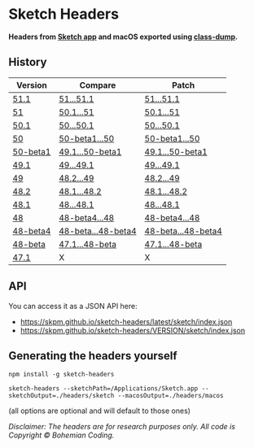 # Sketch Headers

**Headers from [Sketch app](http://www.sketchapp.com) and macOS exported using [class-dump](http://stevenygard.com/projects/class-dump/).**

## History

| Version        | Compare           | Patch  |
| -------------- | ----------------- | ------ |
| [51.1](https://github.com/skpm/sketch-headers/tree/51.1) | [51...51.1](https://github.com/skpm/sketch-headers/compare/51...51.1) | [51...51.1](https://github.com/skpm/sketch-headers/compare/51...51.1.diff) |
| [51](https://github.com/skpm/sketch-headers/tree/51) | [50.1...51](https://github.com/skpm/sketch-headers/compare/50.1...51) | [50.1...51](https://github.com/skpm/sketch-headers/compare/50.1...51.diff) |
| [50.1](https://github.com/skpm/sketch-headers/tree/50.1) | [50...50.1](https://github.com/skpm/sketch-headers/compare/50...50.1) | [50...50.1](https://github.com/skpm/sketch-headers/compare/50...50.1.diff) |
| [50](https://github.com/skpm/sketch-headers/tree/50) | [50-beta1...50](https://github.com/skpm/sketch-headers/compare/50-beta1...50) | [50-beta1...50](https://github.com/skpm/sketch-headers/compare/50-beta1...50.diff) |
| [50-beta1](https://github.com/skpm/sketch-headers/tree/50-beta1) | [49.1...50-beta1](https://github.com/skpm/sketch-headers/compare/49.1...50-beta1) | [49.1...50-beta1](https://github.com/skpm/sketch-headers/compare/49.1...50-beta1.diff) |
| [49.1](https://github.com/skpm/sketch-headers/tree/49.1) | [49...49.1](https://github.com/skpm/sketch-headers/compare/49...49.1) | [49...49.1](https://github.com/skpm/sketch-headers/compare/49...49.1.diff) |
| [49](https://github.com/skpm/sketch-headers/tree/49) | [48.2...49](https://github.com/skpm/sketch-headers/compare/48.2...49) | [48.2...49](https://github.com/skpm/sketch-headers/compare/48.2...49.diff) |
| [48.2](https://github.com/skpm/sketch-headers/tree/48.2) | [48.1...48.2](https://github.com/skpm/sketch-headers/compare/48.1...48.2) | [48.1...48.2](https://github.com/skpm/sketch-headers/compare/48.1...48.2.diff) |
| [48.1](https://github.com/skpm/sketch-headers/tree/48.1) | [48...48.1](https://github.com/skpm/sketch-headers/compare/48...48.1) | [48...48.1](https://github.com/skpm/sketch-headers/compare/48...48.1.diff) |
| [48](https://github.com/skpm/sketch-headers/tree/48) | [48-beta4...48](https://github.com/skpm/sketch-headers/compare/48-beta4...48) | [48-beta4...48](https://github.com/skpm/sketch-headers/compare/48-beta4...48.diff) |
| [48-beta4](https://github.com/skpm/sketch-headers/tree/48-beta4) | [48-beta...48-beta4](https://github.com/skpm/sketch-headers/compare/48-beta...48-beta4) | [48-beta...48-beta4](https://github.com/skpm/sketch-headers/compare/48-beta...48-beta4.diff) |
| [48-beta](https://github.com/skpm/sketch-headers/tree/48-beta) | [47.1...48-beta](https://github.com/skpm/sketch-headers/compare/47.1...48-beta) | [47.1...48-beta](https://github.com/skpm/sketch-headers/compare/47.1...48-beta.diff) |
| [47.1](https://github.com/skpm/sketch-headers/tree/47.1) | X | X |

## API

You can access it as a JSON API here:

- https://skpm.github.io/sketch-headers/latest/sketch/index.json
- https://skpm.github.io/sketch-headers/VERSION/sketch/index.json

## Generating the headers yourself

```
npm install -g sketch-headers

sketch-headers --sketchPath=/Applications/Sketch.app --sketchOutput=./headers/sketch --macosOutput=./headers/macos
```

(all options are optional and will default to those ones)

*Disclaimer: The headers are for research purposes only. All code is Copyright © Bohemian Coding.*
